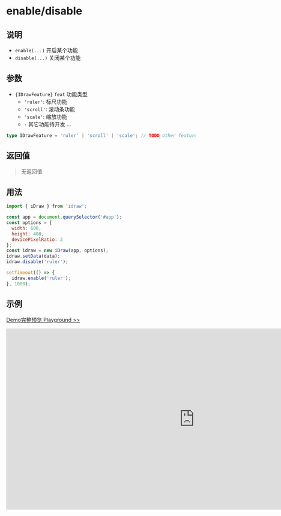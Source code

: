 # enable/disable

## 说明

- `enable(...)` 开启某个功能
- `disable(...)` 关闭某个功能

## 参数

- `{IDrawFeature}` `feat` 功能类型
  - `'ruler'`: 标尺功能
  - `'scroll'`: 滚动条功能
  - `'scale'`: 缩放功能
  - `-` 其它功能待开发 ...

```ts
type IDrawFeature = 'ruler' | 'scroll' | 'scale'; // TODO other feature
```

## 返回值

> 无返回值

## 用法

```js
import { iDraw } from 'idraw';

const app = document.querySelector('#app');
const options = {
  width: 600,
  height: 400,
  devicePixelRatio: 2
};
const idraw = new iDraw(app, options);
idraw.setData(data);
idraw.disable('ruler');

setTimeout(() => {
  idraw.enable('ruler');
}, 1000);
```

## 示例

[Demo完整预览 Playground >>](https://idrawjs.com/playground/?demo=api-enable)

<iframe class="idraw-playground-preview" 
  src="https://idrawjs.com/playground/?demo=api-enable&header=false&sider=false&default-editor-split=50" 
  width="1000" height="480" frameborder="no" border="0"
  style="border: 1px solid #cecece; margin: 0px auto;"
></iframe>

